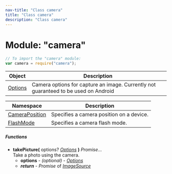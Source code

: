 ```yaml
---
nav-title: "Class camera"
title: "Class camera"
description: "Class camera"
---
```

# Module: "camera"

``` JavaScript
// To import the "camera" module:
var camera = require("camera");
```

Object | Description
------|------------
[Options](../camera/Options.md) | Camera options for capture an image. Currently not guaranteed to be used on Android

Namespace | Description
------|------------
[CameraPosition](../camera/CameraPosition/) | Specifies a camera position on a device.
[FlashMode](../camera/FlashMode/) | Specifies a camera flash mode.

##### Functions
 - **takePicture(** options? [_Options_](../camera/Options.md) **)** _Promise_...  
     Take a photo using the camera.
   - **options** - _(optional)_ - [_Options_](../camera/Options.md)
   - _**return**_ - _Promise_ of [_ImageSource_](../image-source/ImageSource.md)